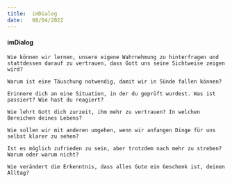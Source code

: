 ```yaml
---
title:  imDialog
date:   08/04/2022
---
```


#### imDialog

`Wie können wir lernen, unsere eigene Wahrnehmung zu hinterfragen und stattdessen darauf zu vertrauen, dass Gott uns seine Sichtweise zeigen wird?`

`Warum ist eine Täuschung notwendig, damit wir in Sünde fallen können?`

`Erinnere dich an eine Situation, in der du geprüft wurdest. Was ist passiert? Wie hast du reagiert?`

`Wie lehrt Gott dich zurzeit, ihm mehr zu vertrauen? In welchen Bereichen deines Lebens?`

`Wie sollen wir mit anderen umgehen, wenn wir anfangen Dinge für uns selbst klarer zu sehen?`

`Ist es möglich zufrieden zu sein, aber trotzdem nach mehr zu streben? Warum oder warum nicht?`

`Wie verändert die Erkenntnis, dass alles Gute ein Geschenk ist, deinen Alltag?`
